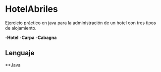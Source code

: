 # HotelAbriles
Ejercicio práctico en java para la administración de un hotel con tres tipos de alojamiento.

-**Hotel**
-**Carpa**
-**Cabagna**

## Lenguaje
**Java
